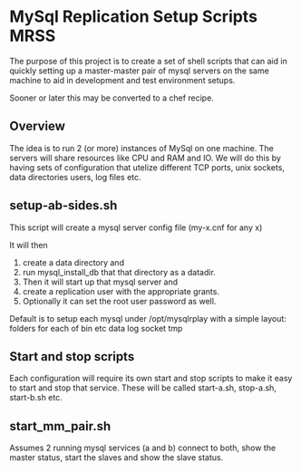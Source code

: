 MySql Replication Setup Scripts MRSS
====================================
The purpose of this project is to create a set of shell scripts that can aid in quickly setting up a master-master pair of mysql servers
on the same machine to aid in development and test environment setups.

Sooner or later this may be converted to a chef recipe.  

Overview
--------
The idea is to run 2 (or more) instances of MySql on one machine. The servers will share resources like CPU and RAM and IO. We will do this by having sets of configuration that utelize different TCP ports, unix sockets, data directories users, log files etc. 



setup-ab-sides.sh
-----------------
This script will create a mysql server config file (my-x.cnf for any x)

It will then
 1. create a data directory and 
 2. run mysql_install_db that that directory as a datadir.  
 3. Then it will start up that mysql server and 
 4. create a replication user with the appropriate grants. 
 5. Optionally it can set the root user password as well.

Default is to setup each mysql under /opt/mysqlrplay with a simple layout: folders for
each of
 bin etc data log socket tmp

Start and stop scripts
-----------------------
Each configuration will require its own start and stop scripts to make it easy to start and stop that service. These will be called
start-a.sh, stop-a.sh, start-b.sh etc.

start_mm_pair.sh
--
Assumes 2 running mysql services (a and b) connect to both, show the master status, start the slaves and show the slave status.








